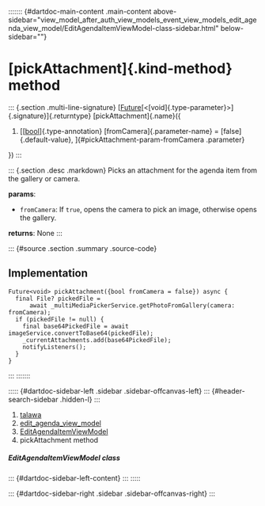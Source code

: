 ::::::: {#dartdoc-main-content .main-content above-sidebar="view_model_after_auth_view_models_event_view_models_edit_agenda_view_model/EditAgendaItemViewModel-class-sidebar.html" below-sidebar=""}
<div>

# [pickAttachment]{.kind-method} method

</div>

::: {.section .multi-line-signature}
[[Future](https://api.flutter.dev/flutter/dart-core/Future-class.html)[\<[void]{.type-parameter}\>]{.signature}]{.returntype}
[pickAttachment]{.name}({

1.  [[[bool](https://api.flutter.dev/flutter/dart-core/bool-class.html)]{.type-annotation}
    [fromCamera]{.parameter-name} = [false]{.default-value},
    ]{#pickAttachment-param-fromCamera .parameter}

})
:::

::: {.section .desc .markdown}
Picks an attachment for the agenda item from the gallery or camera.

**params**:

-   `fromCamera`: If `true`, opens the camera to pick an image,
    otherwise opens the gallery.

**returns**: None
:::

::: {#source .section .summary .source-code}
## Implementation

``` language-dart
Future<void> pickAttachment({bool fromCamera = false}) async {
  final File? pickedFile =
      await _multiMediaPickerService.getPhotoFromGallery(camera: fromCamera);
  if (pickedFile != null) {
    final base64PickedFile = await imageService.convertToBase64(pickedFile);
    _currentAttachments.add(base64PickedFile);
    notifyListeners();
  }
}
```
:::
:::::::

::::: {#dartdoc-sidebar-left .sidebar .sidebar-offcanvas-left}
::: {#header-search-sidebar .hidden-l}
:::

1.  [talawa](../../index.html)
2.  [edit_agenda_view_model](../../view_model_after_auth_view_models_event_view_models_edit_agenda_view_model/)
3.  [EditAgendaItemViewModel](../../view_model_after_auth_view_models_event_view_models_edit_agenda_view_model/EditAgendaItemViewModel-class.html)
4.  pickAttachment method

##### EditAgendaItemViewModel class

::: {#dartdoc-sidebar-left-content}
:::
:::::

::: {#dartdoc-sidebar-right .sidebar .sidebar-offcanvas-right}
:::
